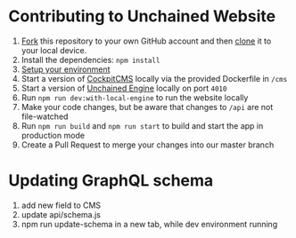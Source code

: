 # Contributing to Unchained Website

1. [Fork](https://help.github.com/articles/fork-a-repo/) this repository to your own GitHub account and then [clone](https://help.github.com/articles/cloning-a-repository/) it to your local device.
2. Install the dependencies: `npm install`
3. [Setup your environment](https://github.com/unchainedshop/unchained-website#development)
4. Start a version of [CockpitCMS](https://getcockpit.com) locally via the provided Dockerfile in ``/cms``
5. Start a version of [Unchained Engine](https://unchained.shop) locally on port ``4010``
6. Run `npm run dev:with-local-engine` to run the website locally
7. Make your code changes, but be aware that changes to `/api` are not file-watched
8. Run `npm run build` and `npm run start` to build and start the app in production mode
9. Create a Pull Request to merge your changes into our master branch


# Updating GraphQL schema

1. add new field to CMS
1. update api/schema.js
2. npm run update-schema in a new tab, while dev environment running
